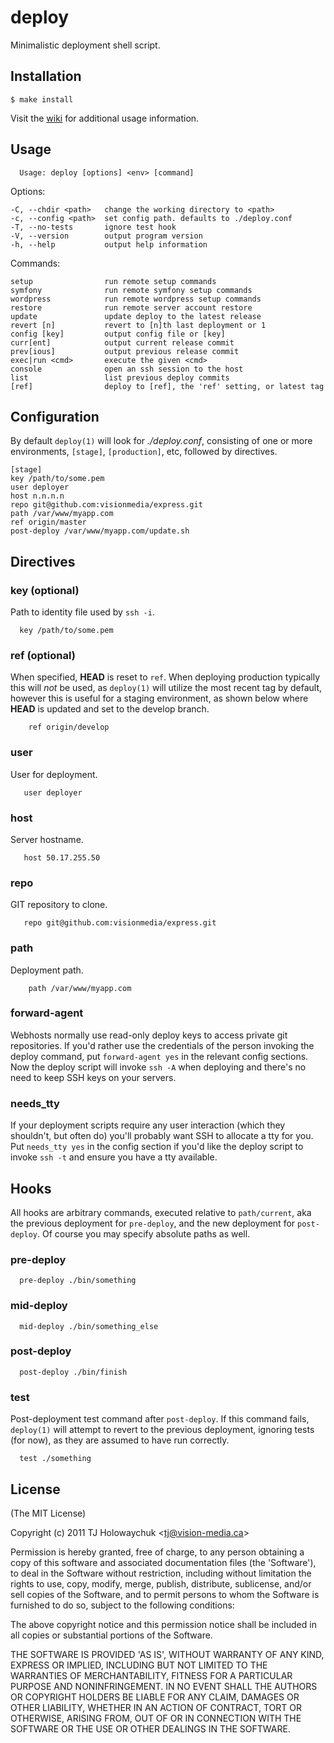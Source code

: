 
# deploy

  Minimalistic deployment shell script.

## Installation

    $ make install

  Visit the [wiki](https://github.com/visionmedia/deploy/wiki) for additional usage information.

## Usage


      Usage: deploy [options] <env> [command]

  Options:

    -C, --chdir <path>   change the working directory to <path>
    -c, --config <path>  set config path. defaults to ./deploy.conf
    -T, --no-tests       ignore test hook
    -V, --version        output program version
    -h, --help           output help information

  Commands:

    setup                run remote setup commands
    symfony              run remote symfony setup commands
    wordpress            run remote wordpress setup commands
    restore              run remote server account restore
    update               update deploy to the latest release
    revert [n]           revert to [n]th last deployment or 1
    config [key]         output config file or [key]
    curr[ent]            output current release commit
    prev[ious]           output previous release commit
    exec|run <cmd>       execute the given <cmd>
    console              open an ssh session to the host
    list                 list previous deploy commits
    [ref]                deploy to [ref], the 'ref' setting, or latest tag

## Configuration

 By default `deploy(1)` will look for _./deploy.conf_, consisting of one or more environments, `[stage]`, `[production]`, etc, followed by directives.

    [stage]
    key /path/to/some.pem
    user deployer
    host n.n.n.n
    repo git@github.com:visionmedia/express.git
    path /var/www/myapp.com
    ref origin/master
    post-deploy /var/www/myapp.com/update.sh

## Directives

### key (optional)

  Path to identity file used by `ssh -i`.

      key /path/to/some.pem

### ref (optional)

  When specified, __HEAD__ is reset to `ref`. When deploying
  production typically this will _not_ be used, as `deploy(1)` will
  utilize the most recent tag by default, however this is useful
  for a staging environment, as shown below where __HEAD__ is updated
  and set to the develop branch.

        ref origin/develop

### user

  User for deployment.

       user deployer

### host

  Server hostname.

       host 50.17.255.50

### repo

  GIT repository to clone.

       repo git@github.com:visionmedia/express.git

### path

  Deployment path.

        path /var/www/myapp.com

### forward-agent

  Webhosts normally use read-only deploy keys to access private git repositories.
  If you'd rather use the credentials of the person invoking the deploy
  command, put `forward-agent yes` in the relevant config sections.
  Now the deploy script will invoke `ssh -A` when deploying and there's
  no need to keep SSH keys on your servers.

### needs_tty

  If your deployment scripts require any user interaction (which they shouldn't, but
  often do) you'll probably want SSH to allocate a tty for you. Put `needs_tty yes`
  in the config section if you'd like the deploy script to invoke `ssh -t` and ensure
  you have a tty available.

## Hooks

  All hooks are arbitrary commands, executed relative to `path/current`,
  aka the previous deployment for `pre-deploy`, and the new deployment
  for `post-deploy`. Of course you may specify absolute paths as well.

### pre-deploy

      pre-deploy ./bin/something
      
### mid-deploy

      mid-deploy ./bin/something_else

### post-deploy

      post-deploy ./bin/finish

### test

  Post-deployment test command after `post-deploy`. If this
  command fails, `deploy(1)` will attempt to revert to the previous
  deployment, ignoring tests (for now), as they are assumed to have run correctly.

      test ./something

## License

(The MIT License)

Copyright (c) 2011 TJ Holowaychuk &lt;tj@vision-media.ca&gt;

Permission is hereby granted, free of charge, to any person obtaining
a copy of this software and associated documentation files (the
'Software'), to deal in the Software without restriction, including
without limitation the rights to use, copy, modify, merge, publish,
distribute, sublicense, and/or sell copies of the Software, and to
permit persons to whom the Software is furnished to do so, subject to
the following conditions:

The above copyright notice and this permission notice shall be
included in all copies or substantial portions of the Software.

THE SOFTWARE IS PROVIDED 'AS IS', WITHOUT WARRANTY OF ANY KIND,
EXPRESS OR IMPLIED, INCLUDING BUT NOT LIMITED TO THE WARRANTIES OF
MERCHANTABILITY, FITNESS FOR A PARTICULAR PURPOSE AND NONINFRINGEMENT.
IN NO EVENT SHALL THE AUTHORS OR COPYRIGHT HOLDERS BE LIABLE FOR ANY
CLAIM, DAMAGES OR OTHER LIABILITY, WHETHER IN AN ACTION OF CONTRACT,
TORT OR OTHERWISE, ARISING FROM, OUT OF OR IN CONNECTION WITH THE
SOFTWARE OR THE USE OR OTHER DEALINGS IN THE SOFTWARE.
